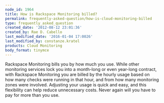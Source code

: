 ```yaml
---
node_id: 1964
title: How is Rackspace Monitoring billed?
permalink: frequently-asked-question/how-is-cloud-monitoring-billed
type: frequently_asked_question
created_date: '2012-08-12 23:01:36'
created_by: Rae D. Cabello
last_modified_date: '2016-01-04 17:0026'
last_modified_by: constanze.kratel
products: Cloud Monitoring
body_format: tinymce
---
```


Rackspace Monitoring bills you by how much you use. While other
monitoring services lock you into a month-long or even year-long
contract, with Rackspace Monitoring you are billed by the hourly usage
based on how many checks were running in that hour, and from how many
monitoring zones were involved. Adjusting your usage is quick and easy,
and this flexibility can help reduce unnecessary costs. Never again will
you have to pay for more than you use.

